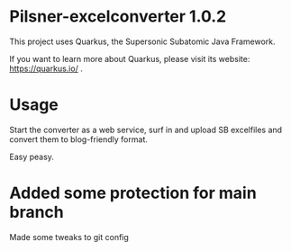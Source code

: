 # Pilsner-excelconverter 1.0.2

This project uses Quarkus, the Supersonic Subatomic Java Framework.

If you want to learn more about Quarkus, please visit its website: https://quarkus.io/ .

# Usage

Start the converter as a web service, surf in and upload SB excelfiles
and convert them to blog-friendly format.

Easy peasy.

# Added some protection for main branch
Made some tweaks to git config
